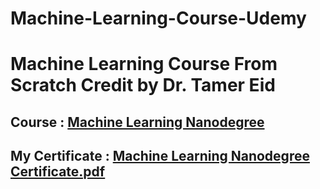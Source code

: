 # Machine-Learning-Course-Udemy
# Machine Learning Course From Scratch Credit by Dr. Tamer Eid 
## Course : [Machine Learning Nanodegree](https://www.udemy.com/course/machine-learning-arabic/)
## My Certificate : [Machine Learning Nanodegree Certificate.pdf](https://drive.google.com/drive/my-drive)
